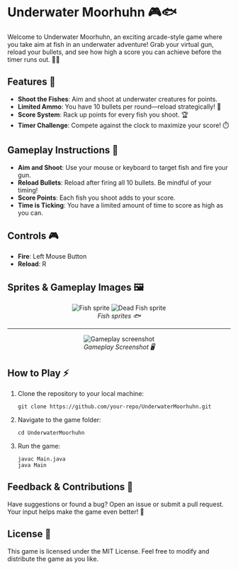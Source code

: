 # Underwater Moorhuhn 🎮🐟

Welcome to Underwater Moorhuhn, an exciting arcade-style game where you take aim at fish in an underwater adventure! Grab your virtual gun, reload your bullets, and see how high a score you can achieve before the timer runs out. 🐠🔫

## Features 🚀

- **Shoot the Fishes**: Aim and shoot at underwater creatures for points.
- **Limited Ammo**: You have 10 bullets per round—reload strategically! 🔄
- **Score System**: Rack up points for every fish you shoot. 🏆
- **Timer Challenge**: Compete against the clock to maximize your score! ⏱️

## Gameplay Instructions 🎯

- **Aim and Shoot**: Use your mouse or keyboard to target fish and fire your gun.
- **Reload Bullets**: Reload after firing all 10 bullets. Be mindful of your timing!
- **Score Points**: Each fish you shoot adds to your score.
- **Time is Ticking**: You have a limited amount of time to score as high as you can.

## Controls 🎮

- **Fire**: Left Mouse Button
- **Reload**: R

## Sprites & Gameplay Images 🖼

<p align="center">
  <img src="https://github.com/martinrosik/UnderwaterMoorhuhn/blob/master/sprite1.png" alt="Fish sprite">
  <img src="https://github.com/martinrosik/UnderwaterMoorhuhn/blob/master/sprite2.png" alt="Dead Fish sprite">
  <br>
  <em>Fish sprites 🐟</em>
</p>

---
<p align="center">
  <img src="https://github.com/martinrosik/UnderwaterMoorhuhn/blob/master/gameplay.png" alt="Gameplay screenshot">
  <br>
  <em>Gameplay Screenshot 🖥️</em>
</p>
  
## How to Play ⚡

1. Clone the repository to your local machine:

   ```
   git clone https://github.com/your-repo/UnderwaterMoorhuhn.git
   ```

2. Navigate to the game folder:

   ```
   cd UnderwaterMoorhuhn
   ```

3. Run the game:

   ```
   javac Main.java
   java Main
   ```

## Feedback & Contributions 🤝

Have suggestions or found a bug? Open an issue or submit a pull request. Your input helps make the game even better! 🎉

## License 📜

This game is licensed under the MIT License. Feel free to modify and distribute the game as you like.
